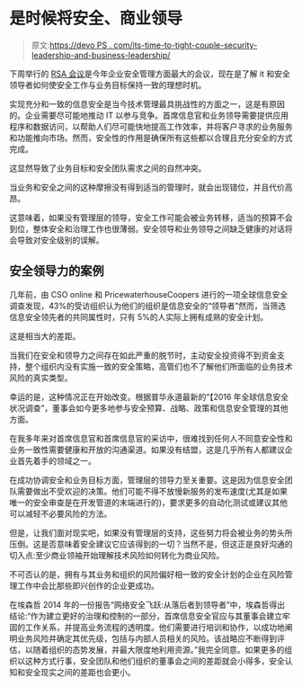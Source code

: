 # 是时候将安全、商业领导

> 原文:[https://devo PS . com/its-time-to-tight-couple-security-leadership-and-business-leadership/](https://devops.com/its-time-to-tightly-couple-security-leadership-and-business-leadership/)

下周举行的 [RSA 会议](https://www.rsaconference.com/)是今年企业安全管理方面最大的会议，现在是了解 it 和安全领导者如何使安全工作与业务目标保持一致的理想时机。

实现充分和一致的信息安全是当今技术管理最具挑战性的方面之一，这是有原因的。企业需要尽可能地推动 IT 以参与竞争。首席信息官和业务领导需要提供应用程序和数据访问，以帮助人们尽可能快地提高工作效率，并将客户寻求的业务服务和功能推向市场。然而，安全性的作用是确保所有这些都以合理且充分安全的方式完成。

这显然导致了业务目标和安全团队需求之间的自然冲突。

当业务和安全之间的这种摩擦没有得到适当的管理时，就会出现错位，并且代价高昂。

这意味着，如果没有管理层的领导，安全工作可能会被业务转移，适当的预算不会到位，整体安全和治理工作也很薄弱。安全领导和业务领导之间缺乏健康的对话将会导致对安全级别的误解。

## 安全领导力的案例

几年前，由 CSO online 和 PricewaterhouseCoopers 进行的一项全球信息安全调查发现，43%的受访组织认为他们的组织是信息安全的“领导者”然而，当筛选信息安全领先者的共同属性时，只有 5%的人实际上拥有成熟的安全计划。

这是相当大的差距。

当我们在安全和领导力之间存在如此严重的脱节时，主动安全投资得不到资金支持，整个组织内没有实施一致的安全策略，高管们也不了解他们所面临的业务技术风险的真实类型。

幸运的是，这种情况正在开始改变。根据普华永道最新的“【2016 年全球信息安全状况调查”，董事会如今更多地参与安全预算、战略、政策和信息安全管理的其他方面。

在我多年来对首席信息官和首席信息官的采访中，很难找到任何人不同意安全性和业务一致性需要健康和开放的沟通渠道。如果没有结盟，这是几乎所有人都建议企业首先着手的领域之一。

在成功协调安全和业务目标方面，管理层的领导力至关重要。这是因为信息安全团队需要做出不受欢迎的决策。他们可能不得不放慢新服务的发布速度(尤其是如果唯一的安全审查是在开发管道的末端进行的)，要求更多的自动化测试或建议其他可以减轻不必要风险的方法。

但是，让我们面对现实吧，如果没有管理层的支持，这些努力将会被业务的势头所压倒。这是否意味着安全建议它应该得到的一切？当然不是，但这正是良好沟通的切入点:至少商业领袖开始理解技术风险如何转化为商业风险。

不可否认的是，拥有与其业务和组织的风险偏好相一致的安全计划的企业在风险管理工作中会比那些即兴创作的企业更成功。

在埃森哲 2014 年的一份报告“网络安全飞跃:从落后者到领导者”中，埃森哲得出结论:“作为建立更好的治理和控制的一部分，首席信息安全官应与其董事会建立牢固的工作关系，并提高业务流程的透明度。他们需要进行培训和协作，以成功地阐明业务风险并确定其优先级，包括与内部人员相关的风险。该战略应不断得到评估，以随着组织的态势发展，并最大限度地利用资源。”我完全同意。如果更多的组织以这种方式行事，安全团队和他们组织的董事会之间的差距就会小得多，安全认知和安全现实之间的差距也会更小。